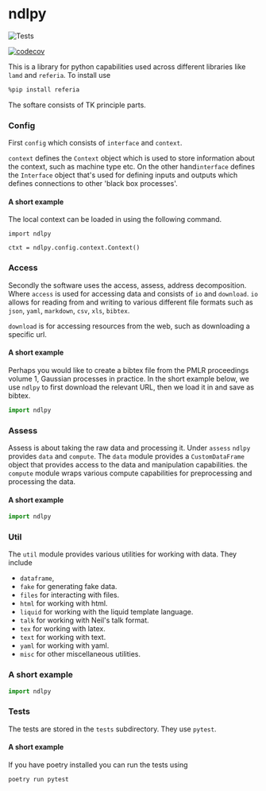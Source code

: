 # ndlpy


![Tests](https://github.com/lawrennd/ndlpy/actions/workflows/python-tests.yml/badge.svg)


[![codecov](https://codecov.io/gh/lawrennd/ndlpy/branch/main/graph/badge.svg?token=YOUR_CODECOV_TOKEN)](https://codecov.io/gh/lawrennd/ndlpy)

This is a library for python capabilities used across different libraries like `lamd` and `referia`.
To install use

```bash
%pip install referia
```

The softare consists of TK principle parts.

### Config 

First `config` which consists of `interface` and `context`. 

`context` defines the `Context` object which is used to store information about the context, such as machine type etc. On the other hand`interface` defines the `Interface` object that's used for defining inputs and outputs which defines connections to other 'black box processes'. 

#### A short example

The local context can be loaded in using the following command.
```
import ndlpy

ctxt = ndlpy.config.context.Context()
```
### Access

Secondly the software uses the access, assess, address decomposition. Where `access` is used for accessing data and consists of `io` and `download`. `io` allows for reading from and writing to various different file formats such as `json`, `yaml`, `markdown`, `csv`, `xls`, `bibtex`. 

`download` is for accessing resources from the web, such as downloading a specific url.

#### A short example

Perhaps you would like to create a bibtex file from the PMLR proceedings volume 1, Gaussian processes in practice. In the short example below, we use `ndlpy` to first download the relevant URL, then we load it in and save as bibtex.

```python
import ndlpy
```


### Assess

Assess is about taking the raw data and processing it. Under `assess` `ndlpy` provides `data` and `compute`. The `data` module provides a `CustomDataFrame` object that provides access to the data and manipulation capabilities. the `compute` module wraps various compute capabilities for preprocessing and processing the data. 

#### A short example

```python
import ndlpy
```

### Util

The `util` module provides various utilities for working with data. They include 

* `dataframe`, 
* `fake` for generating fake data.
* `files` for interacting with files.
* `html` for working with html.
* `liquid` for working with the liquid template language.
* `talk` for working with Neil's talk format.
* `tex` for working with latex.
* `text` for working with text.
* `yaml` for working with yaml.
* `misc` for other miscellaneous utilities.

### A short example

```python
import ndlpy
```

### Tests

The tests are stored in the `tests` subdirectory. They use `pytest`.


#### A short example

If you have poetry installed you can run the tests using

```bash
poetry run pytest 
```
